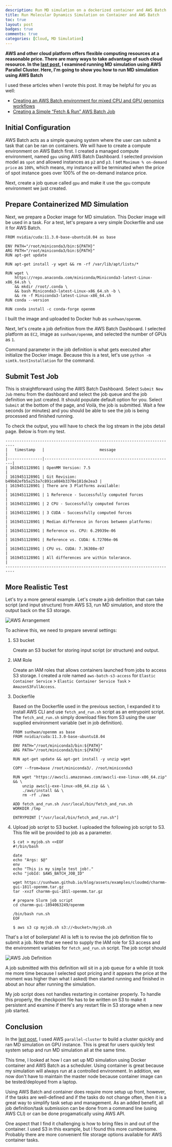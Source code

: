 ```yaml
---
description: Run MD simulation on a dockerized container and AWS Batch as a simple scheduler
title: Run Molecular Dynamics Simulation on Container and AWS Batch
toc: true
layout: post
badges: true
comments: true
categories: [Cloud, MD Simulation]
---
```


**AWS and other cloud platform offers flexible computing resources at a reasonable price. There are many ways to take advantage of such cloud resource. In the [last post](https://sunhwan.github.io/blog/2021/04/17/Run-Molecular-Dynamics-Simulation-on-AWS-Cluster.html), I examined running MD simulation using AWS Parallel Cluster. Here, I'm going to show you how to run MD simulation using AWS Batch**

I used these articles when I wrote this post. It may be helpful for you as well:
- [Creating an AWS Batch environment for mixed CPU and GPU genomics workflows
](https://aws.amazon.com/blogs/compute/creating-an-aws-batch-environment-for-mixed-cpu-and-gpu-genomics-workflows/)
- [Creating a Simple “Fetch & Run” AWS Batch Job
](https://aws.amazon.com/blogs/compute/creating-a-simple-fetch-and-run-aws-batch-job/)


## Initial Configuration

AWS Batch acts as a simple queuing system where the user can submit a task that can be ran on containers. We will have to create a compute environment on AWS Batch first. I created a managed compute environment, named `gpu` using AWS Batch Dashboard. I selected provision model as `spot` and allowed instances as `p2` and `p3`. I set `Maximum % on-demand price` as `100%`, which means, my instance will be terminated when the price of spot instance goes over 100% of the on-demand instance price.

Next, create a job queue called `gpu` and make it use the `gpu` compute environment we just created.


## Prepare Containerized MD Simulation

Next, we prepare a Docker image for MD simulation. This Docker image will be used in a task. For a test, let's prepare a very simple Dockerfile and use it for AWS Batch.

    FROM nvidia/cuda:11.3.0-base-ubuntu18.04 as base

    ENV PATH="/root/miniconda3/bin:${PATH}"
    ARG PATH="/root/miniconda3/bin:${PATH}"
    RUN apt-get update

    RUN apt-get install -y wget && rm -rf /var/lib/apt/lists/*

    RUN wget \
        https://repo.anaconda.com/miniconda/Miniconda3-latest-Linux-x86_64.sh \
        && mkdir /root/.conda \
        && bash Miniconda3-latest-Linux-x86_64.sh -b \
        && rm -f Miniconda3-latest-Linux-x86_64.sh
    RUN conda --version

    RUN conda install -c conda-forge openmm

I built the image and uploaded to Docker hub as `sunhwan/openmm`.

Next, let's create a job definition from the AWS Batch Dashboard. I selected platform as `EC2`, image as `sunhwan/openmm`, and selected the number of GPUs as `1`.

Command parameter in the job definition is what gets executed after initialize the Docker image. Because this is a test, let's use `python -m simtk.testInstallation` for the command.


## Submit Test Job

This is straightforward using the AWS Batch Dashboard. Select `Submit New Job` menu from the dashboard and select the job queue and the job definition we just created. It should populate default option for you. Select `Submit` at the bottom of the page, and Voilà, the job is submitted. Wait a few seconds (or minutes) and you should be able to see the job is being processed and finished running.

To check the output, you will have to check the log stream in the jobs detail page. Below is from my test.

    --------------------------------------------------------------------------
    |   timestamp   |                        message                         |
    |---------------|--------------------------------------------------------|
    | 1619451128901 | OpenMM Version: 7.5                                    |
    | 1619451128901 | Git Revision: b49b82efb5a253a7c891ca084b3370e181de2ea3 |
    | 1619451128901 | There are 3 Platforms available:                       |
    | 1619451128901 | 1 Reference - Successfully computed forces             |
    | 1619451128901 | 2 CPU - Successfully computed forces                   |
    | 1619451128901 | 3 CUDA - Successfully computed forces                  |
    | 1619451128901 | Median difference in forces between platforms:         |
    | 1619451128901 | Reference vs. CPU: 6.29939e-06                         |
    | 1619451128901 | Reference vs. CUDA: 6.72706e-06                        |
    | 1619451128901 | CPU vs. CUDA: 7.36308e-07                              |
    | 1619451128901 | All differences are within tolerance.                  |
    --------------------------------------------------------------------------


## More Realistic Test

Let's try a more general example. Let's create a job definition that can take script (and input structure) from AWS S3, run MD simulation, and store the output back on the S3 storage.

![AWS Arrangement](/blog/assets/figures/awsbatch.png)


To achieve this, we need to prepare several settings:

1. S3 bucket

   Create an S3 bucket for storing input script (or structure) and output.

2. IAM Role

   Create an IAM roles that allows containers launched from jobs to access S3 storage. I created a role named `aws-batch-s3-access` for `Elastic Container Service` > `Elastic Container Service Task` > `AmazonS3FullAccess`.

3. Dockerfile

   Based on the Dockerfile used in the previous section, I expanded it to install AWS CLI and use `fetch_and_run.sh` script as an entrypoint script. The `fetch_and_run.sh` simply download files from S3 using the user supplied environment variable (set in job definition).

       FROM sunhwan/openmm as base
       FROM nvidia/cuda:11.3.0-base-ubuntu18.04

       ENV PATH="/root/miniconda3/bin:${PATH}"
       ARG PATH="/root/miniconda3/bin:${PATH}"

       RUN apt-get update && apt-get install -y unzip wget

       COPY --from=base /root/miniconda3/. /root/miniconda3

       RUN wget "https://awscli.amazonaws.com/awscli-exe-linux-x86_64.zip" && \
           unzip awscli-exe-linux-x86_64.zip && \
           ./aws/install && \
           rm -rf ./aws

       ADD fetch_and_run.sh /usr/local/bin/fetch_and_run.sh
       WORKDIR /tmp

       ENTRYPOINT ["/usr/local/bin/fetch_and_run.sh"]

4. Upload job script to S3 bucket. I uploaded the following job script to S3. This file will be provided to job as a parameter.

       $ cat > myjob.sh <<EOF
       #!/bin/bash

       date
       echo "Args: $@"
       env
       echo "This is my simple test job!."
       echo "jobId: $AWS_BATCH_JOB_ID"

       wget https://sunhwan.github.io/blog/assets/examples/cloudmd/charmm-gui-181l-openmm.tar.gz
       tar -xvzf charmm-gui-181l-openmm.tar.gz

       # prepare Slurm job script
       cd charmm-gui-1894063249/openmm

       /bin/bash run.sh
       EOF

       $ aws s3 cp myjob.sh s3://<bucket>/myjob.sh

That's a lot of boilerplate! All is left is to revise the job definition file to submit a job. Note that we need to supply the IAM role for S3 access and the environment variables for `fetch_and_run.sh` script. The job script should

![AWS Job Definition](/blog/assets/figures/awsbatch_jobdefinition.png)

A job submitted with this definition will sit in a job queue for a while (it took me more time because I selected spot pricing and it appears the price at the moment was higher than what I asked) then started running and finished in about an hour after running the simulation.

My job script does not handles restarting in container properly. To handle this properly, the checkpoint file has to be written on S3 to make it persistent and examine if there's any restart file in S3 storage when a new job started.


## Conclusion

In the [last post](https://sunhwan.github.io/blog/2021/04/17/Run-Molecular-Dynamics-Simulation-on-AWS-Cluster.html), I used AWS `parallel-cluster` to build a cluster quickly and ran MD simulation on GPU instance. This is great for users quickly test system setup and run MD simulation all at the same time.

This time, I looked at how I can set up MD simulation using Docker container and AWS Batch as a scheduler. Using container is great because my simulation will always run at a controlled environment. In addition, we now don't have to maintain the master node because container image can be tested/deployed from a laptop.

Using AWS Batch and container does require more setup up front, however, if the tasks are well-defined and if the tasks do not change often, then it is a great way to simplify task setup and management. As an added benefit, all job definition/task submission can be done from a command line (using AWS CLI) or can be done progamatically using AWS API.

One aspect that I find it challenging is how to bring files in and out of the container. I used S3 in this example, but I found this more cumbersome. Probably there are more convenient file storage options available for AWS container tasks.
